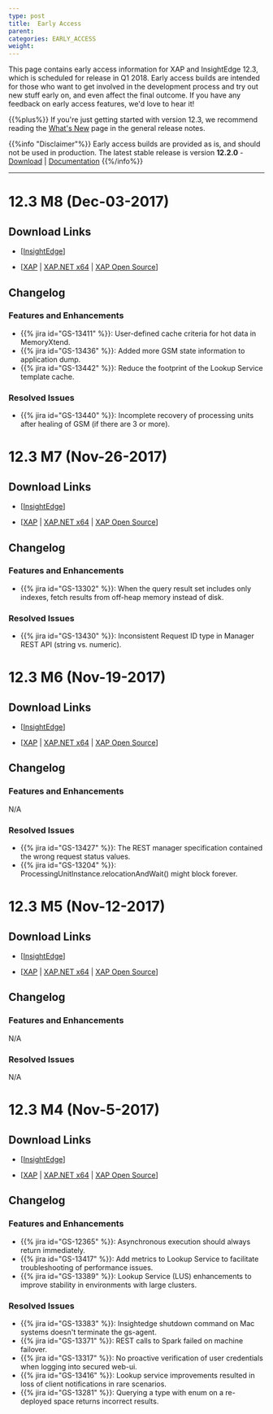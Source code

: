 ```yaml
---
type: post
title:  Early Access
parent:
categories: EARLY_ACCESS
weight:
---
```


This page contains early access information for XAP and InsightEdge 12.3, which is scheduled for release in Q1 2018. Early access builds are intended for those who want to get involved in the development process and try out new stuff early on, and even affect the final outcome. If you have any feedback on early access features, we'd love to hear it!

{{%plus%}} If you're just getting started with version 12.3, we recommend reading the [What's New](/xap/12.3/rn/whats-new.html) page in the general release notes.

{{%info "Disclaimer"%}}
Early access builds are provided as is, and should not be used in production. The latest stable release is version **12.2.0** - [Download](http://www.gigaspaces.com/xap-download) | [Documentation](/xap/12.2/)
{{%/info%}}
<hr/>

# 12.3 M8 (Dec-03-2017)

## Download Links

* \[[InsightEdge](https://gigaspaces-releases-eu.s3.amazonaws.com/com/gigaspaces/insightedge/12.3.0/12.3.0-m8/gigaspaces-insightedge-12.3.0-m8-b18908.zip)\] 

* \[[XAP](https://gigaspaces-releases-eu.s3.amazonaws.com/com/gigaspaces/xap/12.3.0/12.3.0-m8/gigaspaces-xap-12.3.0-m8-b18908.zip) | [XAP.NET x64](https://gigaspaces-releases-eu.s3.amazonaws.com/com/gigaspaces/xap/12.3.0/12.3.0-m8/gigaspaces-xap.net-12.3.0-m8-b18908.msi) | [XAP Open Source](https://gigaspaces-releases-eu.s3.amazonaws.com/com/gigaspaces/xap-open/12.3.0/12.3.0-m8/gigaspaces-xap-open-12.3.0-m8-b18908.zip)\]

## Changelog

### Features and Enhancements

- {{% jira id="GS-13411" %}}: User-defined cache criteria for hot data in MemoryXtend.
- {{% jira id="GS-13436" %}}: Added more GSM state information to application dump.
- {{% jira id="GS-13442" %}}: Reduce the footprint of the Lookup Service template cache.

### Resolved Issues

- {{% jira id="GS-13440" %}}: Incomplete recovery of processing units after healing of GSM (if there are 3 or more).

# 12.3 M7 (Nov-26-2017)

## Download Links

* \[[InsightEdge](https://gigaspaces-releases-eu.s3.amazonaws.com/com/gigaspaces/insightedge/12.3.0/12.3.0-m7/gigaspaces-insightedge-12.3.0-m7-b18907.zip)\] 

* \[[XAP](https://gigaspaces-releases-eu.s3.amazonaws.com/com/gigaspaces/xap/12.3.0/12.3.0-m7/gigaspaces-xap-12.3.0-m7-b18907.zip) | [XAP.NET x64](https://gigaspaces-releases-eu.s3.amazonaws.com/com/gigaspaces/xap/12.3.0/12.3.0-m7/gigaspaces-xap.net-12.3.0-m7-b18907.msi) | [XAP Open Source](https://gigaspaces-releases-eu.s3.amazonaws.com/com/gigaspaces/xap-open/12.3.0/12.3.0-m7/gigaspaces-xap-open-12.3.0-m7-b18907.zip)\]

## Changelog

### Features and Enhancements

- {{% jira id="GS-13302" %}}: When the query result set includes only indexes, fetch results from off-heap memory instead of disk.

### Resolved Issues

- {{% jira id="GS-13430" %}}: Inconsistent Request ID type in Manager REST API (string vs. numeric).

# 12.3 M6 (Nov-19-2017)

## Download Links

* \[[InsightEdge](https://gigaspaces-releases-eu.s3.amazonaws.com/com/gigaspaces/insightedge/12.3.0/12.3.0-m6/gigaspaces-insightedge-12.3.0-m6-b18906.zip)\] 

* \[[XAP](https://gigaspaces-releases-eu.s3.amazonaws.com/com/gigaspaces/xap/12.3.0/12.3.0-m6/gigaspaces-xap-12.3.0-m6-b18906.zip) | [XAP.NET x64](https://gigaspaces-releases-eu.s3.amazonaws.com/com/gigaspaces/xap/12.3.0/12.3.0-m6/gigaspaces-xap.net-12.3.0-m6-b18906.msi) | [XAP Open Source](https://gigaspaces-releases-eu.s3.amazonaws.com/com/gigaspaces/xap-open/12.3.0/12.3.0-m6/gigaspaces-xap-open-12.3.0-m6-b18906.zip)\]

## Changelog

### Features and Enhancements

N/A

### Resolved Issues

- {{% jira id="GS-13427" %}}: The REST manager specification contained the wrong request status values.
- {{% jira id="GS-13204" %}}: ProcessingUnitInstance.relocationAndWait() might block forever.

# 12.3 M5 (Nov-12-2017)

## Download Links

* \[[InsightEdge](https://gigaspaces-releases-eu.s3.amazonaws.com/com/gigaspaces/insightedge/12.3.0/12.3.0-m5/gigaspaces-insightedge-12.3.0-m5-b18905.zip)\] 

* \[[XAP](https://gigaspaces-releases-eu.s3.amazonaws.com/com/gigaspaces/xap/12.3.0/12.3.0-m5/gigaspaces-xap-12.3.0-m5-b18905.zip) | [XAP.NET x64](https://gigaspaces-releases-eu.s3.amazonaws.com/com/gigaspaces/xap/12.3.0/12.3.0-m5/gigaspaces-xap.net-12.3.0-m5-b18905.msi) | [XAP Open Source](https://gigaspaces-releases-eu.s3.amazonaws.com/com/gigaspaces/xap-open/12.3.0/12.3.0-m5/gigaspaces-xap-open-12.3.0-m5-b18905.zip)\]

## Changelog

### Features and Enhancements

N/A

### Resolved Issues

N/A 

# 12.3 M4 (Nov-5-2017)

## Download Links

* \[[InsightEdge](https://gigaspaces-releases-eu.s3.amazonaws.com/com/gigaspaces/insightedge/12.3.0/12.3.0-m4/gigaspaces-insightedge-12.3.0-m4-b18904.zip)\] 

* \[[XAP](https://gigaspaces-releases-eu.s3.amazonaws.com/com/gigaspaces/xap/12.3.0/12.3.0-m4/gigaspaces-xap-12.3.0-m4-b18904.zip) | [XAP.NET x64](https://gigaspaces-releases-eu.s3.amazonaws.com/com/gigaspaces/xap/12.3.0/12.3.0-m4/gigaspaces-xap.net-12.3.0-m4-b18904.msi) | [XAP Open Source](https://gigaspaces-releases-eu.s3.amazonaws.com/com/gigaspaces/xap-open/12.3.0/12.3.0-m4/gigaspaces-xap-open-12.3.0-m4-b18904.zip)\]

## Changelog

### Features and Enhancements

- {{% jira id="GS-12365" %}}: Asynchronous execution should always return immediately.
- {{% jira id="GS-13417" %}}: Add metrics to Lookup Service to facilitate troubleshooting of performance issues.
- {{% jira id="GS-13389" %}}: Lookup Service (LUS) enhancements to improve stability in environments with large clusters.

### Resolved Issues

- {{% jira id="GS-13383" %}}: Insightedge shutdown command on Mac systems doesn't terminate the gs-agent.
- {{% jira id="GS-13371" %}}: REST calls to Spark failed on machine failover.
- {{% jira id="GS-13317" %}}: No proactive verification of user credentials when logging into secured web-ui.
- {{% jira id="GS-13416" %}}: Lookup service improvements resulted in loss of client notifications in rare scenarios.
- {{% jira id="GS-13281" %}}: Querying a type with enum on a re-deployed space returns incorrect results.

